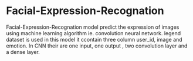 # Facial-Expression-Recognation
Facial-Expression-Recognation model predict the expression of images using machine learning algorithm ie. convolution neural network. legend dataset is used in this model it ccontain three column user_id,  image and emotion. In CNN their are one input, one output , two convolution layer and a dense layer. 
